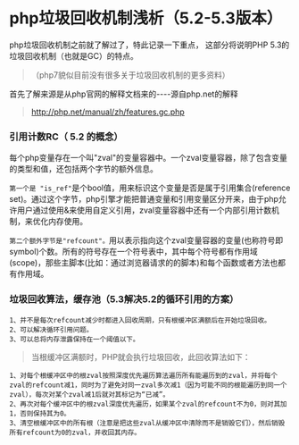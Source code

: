 # php垃圾回收机制浅析（5.2-5.3版本）

php垃圾回收机制之前就了解过了，特此记录一下重点，
这部分将说明PHP 5.3的垃圾回收机制（也就是GC）的特点。
>（php7貌似目前没有很多关于垃圾回收机制的更多资料）

首先了解来源是从php官网的解释文档来的----源自php.net的解释
>http://php.net/manual/zh/features.gc.php


### 引用计数RC（ 5.2 的概念）
     
每个php变量存在一个叫"zval"的变量容器中。一个zval变量容器，除了包含变量的类型和值，还包括两个字节的额外信息。
     
`第一个是 "is_ref"`是个bool值，用来标识这个变量是否是属于引用集合(reference set)。通过这个字节，php引擎才能把普通变量和引用变量区分开来，由于php允许用户通过使用&来使用自定义引用，zval变量容器中还有一个内部引用计数机制，来优化内存使用。

`第二个额外字节是"refcount"。`用以表示指向这个zval变量容器的变量(也称符号即symbol)个数。所有的符号存在一个符号表中，其中每个符号都有作用域(scope)，那些主脚本(比如：通过浏览器请求的的脚本)和每个函数或者方法也都有作用域。

### 垃圾回收算法，缓存池（5.3解决5.2的循环引用的方案）

```
1、并不是每次refcount减少时都进入回收周期，只有根缓冲区满额后在开始垃圾回收。
2、可以解决循环引用问题。
3、可以总将内存泄露保持在一个阈值以下。
```

>当根缓冲区满额时，PHP就会执行垃圾回收，此回收算法如下：
```
1、对每个根缓冲区中的根zval按照深度优先遍历算法遍历所有能遍历到的zval，并将每个zval的refcount减1，同时为了避免对同一zval多次减1（因为可能不同的根能遍历到同一个zval），每次对某个zval减1后就对其标记为“已减”。
2、再次对每个缓冲区中的根zval深度优先遍历，如果某个zval的refcount不为0，则对其加1，否则保持其为0。
3、清空根缓冲区中的所有根（注意是把这些zval从缓冲区中清除而不是销毁它们），然后销毁所有refcount为0的zval，并收回其内存。
```